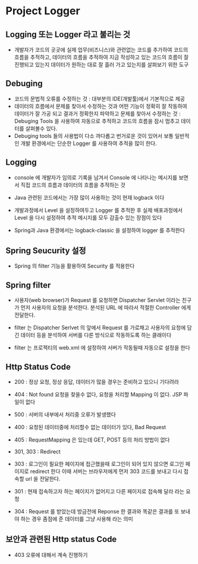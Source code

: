 # Project Logger
## Logging 또는 Logger 라고 불리는 것
* 개발자가 코드의 곳곳에 실제 업무(비즈니스)와 관련없는 코드를 추가하여 코드의 흐름을 추적하고, 데이터의 흐름을 추적하여 지금 작성하고 있는 코드의 흐름이 잘 진행되고 있는지 데이터가 원하는 대로 잘 흘러 가고 있는지를 살펴보기 위한 도구

## Debuging
* 코드의 문법적 오류를 수정하는 것 : 대부분의 IDE(개발툴)에서 기본적으로 제공
* 데이터의 흐름에서 문제를 찾아서 수정하는 것과 어떤 기능이 정확히 잘 작동하여 데이터가 잘 가공 되고 결과거 정확한지 파악하고 문제를 찾아서 수정하는 것 : Debuging Tools 을 사용하여 자동으로 추적하고 코드의 흐름을 잠시 멈추고 데이터를 살펴볼수 있다.
* Debuging tools 들의 사용법이 다소 까다롭고 번거로운 것이 있어서 보통 일반적인 개발 환경에서는 단순한 Logger 를 사용하여 추적을 많이 한다.

## Logging
* console 에 개발자가 임의로 기록을 남겨서 Console 에 나타나는 메시지를 보면서 직접 코드의 흐름과 데이터의 흐름을 추적하는 것
* Java 관련된 코드에서는 가장 많이 사용하는 것이 현재 logback 이다
* 개발과정에서 Level 을 설정하여두고 Logger 를 추적한 후 실제 배포과정에서 Level 을 다시 설정하여 추적 메시지를 모두 감출수 있는 장점이 있다

* Spring과 Java 환경에서는 logback-classic 을 설정하여 logger 를 추적한다

## Spring Seucurity 설정
* Spring 의 filter 기능을 활용하여 Security 를 적용한다

## Spring filter
* 사용자(web browser)가 Request 를 요청하면 Dispatcher Servlet 이라는 친구가 먼저 사용자의 요청을 분석한다. 분석된 URL 에 따라서 적절한 Controller 에게 전달한다.

* filter 는 Dispatcher Serlvet 의 앞에서 Request 를 가로채고 사용자의 요청에 담긴 데이터 등을 분석하여 서버를 다른 방식으로 작동하도록 하는 클래이다

* filter 는 프로젝티의 web.xml 에 설정하여 서버가 작동될때 자동으로 설정을 한다


## Http Status Code
* 200 : 정상 요청, 정상 응답, 데이터가 많을 경우는 준비하고 있으니 기다려라
* 404 : Not found 요청을 찾을수 없다, 요청을 처리할 Mapping 이 없다. JSP 파일이 없다
* 500 : 서버의 내부에서 처리중 오류가 발생했다
* 400 : 요청된 데이터중에 처리할수 없는 데이터가 있다, Bad Request
* 405 : RequestMapping 은 있는데 GET, POST 등의 처리 방법이 없다

* 301, 303 : Redirect
* 303 : 로그인이 필요한 페이지에 접근했을때 로그인이 되어 있지 않으면 로그인 페이지로 redirect 한다 이때 서버는 브라우저에게 먼저 303 코드를 보내고 다시 접속할 url 을 전달한다.
* 301 : 현재 접속하고자 하는 페이지가 없어지고 다른 페이지로 접속해 달라 라는 요청

* 304 : Request 를 받았는데 방금전에 Reponse 한 결과와 똑같은 결과를 또 보내야 하는 경우 좀점에 준 데이터를 그냥 사용해 라는 의미


## 보안과 관련된 Http status Code
* 403 오류에 대해서 계속 진행하기





